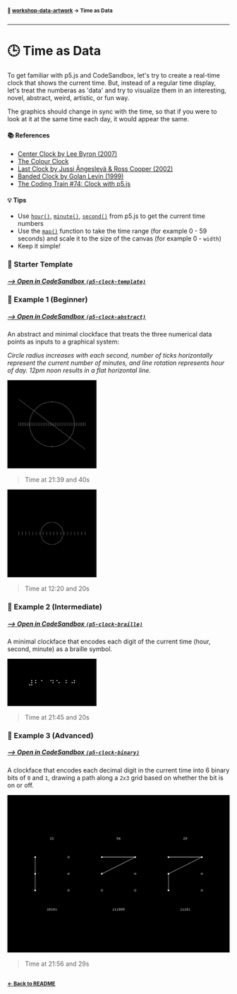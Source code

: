 #### <sup>:closed_book: [workshop-data-artwork](../README.md) → Time as Data</sup>

---

# 🕒 Time as Data

To get familiar with p5.js and CodeSandbox, let's try to create a real-time clock that shows the current time. But, instead of a regular time display, let's treat the numberas as 'data' and try to visualize them in an interesting, novel, abstract, weird, artistic, or fun way.

The graphics should change in sync with the time, so that if you were to look at it at the same time each day, it would appear the same.

#### 📚 References

- [Center Clock by Lee Byron (2007)](http://leebyron.com/centerclock/)
- [The Colour Clock](http://thecolourclock.com/)
- [Last Clock by Jussi Ängeslevä & Ross Cooper (2002)](http://angesleva.iki.fi/art/last/)
- [Banded Clock by Golan Levin (1999)](http://www.flong.com/projects/clock/)
- [The Coding Train #74: Clock with p5.js](https://www.youtube.com/watch?v=E4RyStef-gY)

#### :bulb: Tips

- Use [`hour()`](https://p5js.org/reference/#/p5/hour), [`minute()`](https://p5js.org/reference/#/p5/minute), [`second()`](https://p5js.org/reference/#/p5/second) from p5.js to get the current time numbers
- Use the [`map()`](https://p5js.org/reference/#/p5/map) function to take the time range (for example 0 - 59 seconds) and scale it to the size of the canvas (for example 0 - `width`)
- Keep it simple!

### 🚀 Starter Template

##### [⟶ Open in CodeSandbox `(p5-clock-template)`](https://codesandbox.io/s/p5-clock-template-r6o9s?file=/sketch.js) 

### 🚀 Example 1 (Beginner)

##### [⟶ Open in CodeSandbox `(p5-clock-abstract)`](https://codesandbox.io/s/p5-clock-abstract-qlf19?file=/sketch.js) 

An abstract and minimal clockface that treats the three numerical data points as inputs to a graphical system:

*Circle radius increases with each second, number of ticks horizontally represent the current number of minutes, and line rotation represents hour of day. 12pm noon results in a flat horizontal line.*

<img src="../images/clock1.png" width="40%" />  <p></p>

> Time at 21:39 and 40s


<img src="../images/clock2.png" width="40%" />  <p></p>

> Time at 12:20 and 20s

### 🚀 Example 2 (Intermediate)


##### [⟶ Open in CodeSandbox `(p5-clock-braille)`](https://codesandbox.io/s/p5-clock-braille-k3t4r?file=/sketch.js)

A minimal clockface that encodes each digit of the current time (hour, second, minute) as a braille symbol.

<img src="../images/clock3.png" width="40%" />  <p></p>

> Time at 21:45 and 20s


### 🚀 Example 3 (Advanced)


##### [⟶ Open in CodeSandbox `(p5-clock-binary)`](https://codesandbox.io/s/p5-clock-binary-rdt5g?file=/sketch.js)

A clockface that encodes each decimal digit in the current time into 6 binary bits of `0` and `1`, drawing a path along a `2x3` grid based on whether the bit is on or off.

![clock](../images/clock4.png)

> Time at 21:56 and 29s

## 

#### <sup>[← Back to README](../README.md)
